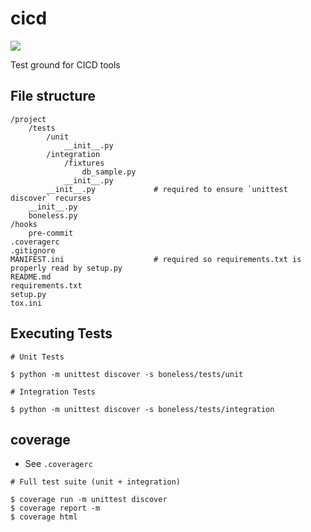 # cicd

![](https://codebuild.us-east-2.amazonaws.com/badges?uuid=eyJlbmNyeXB0ZWREYXRhIjoiWmZFUU9ZS1NtM1JIdVFYOG0yejBucmFxR2JOYVN0YVZUcTBzSW9ZWjI1K2VCUk1mbXNWQ2NBdUZZWjBLclAxOGxnRnZBRUc4U1c4d0lJdkVreC83MXU0PSIsIml2UGFyYW1ldGVyU3BlYyI6ImR2endXajBObVptcWl3c28iLCJtYXRlcmlhbFNldFNlcmlhbCI6MX0%3D&branch=master)

Test ground for CICD tools

## File structure

```
/project
    /tests
        /unit
            __init__.py
        /integration
            /fixtures
                db_sample.py
            __init__.py
        __init__.py             # required to ensure `unittest discover` recurses
    __init__.py
    boneless.py
/hooks
    pre-commit
.coveragerc
.gitignore
MANIFEST.ini                    # required so requirements.txt is properly read by setup.py
README.md
requirements.txt
setup.py
tox.ini
```

## Executing Tests

```
# Unit Tests

$ python -m unittest discover -s boneless/tests/unit
```

```
# Integration Tests

$ python -m unittest discover -s boneless/tests/integration
```

## coverage

* See `.coveragerc`

```
# Full test suite (unit + integration)

$ coverage run -m unittest discover
$ coverage report -m
$ coverage html
```

